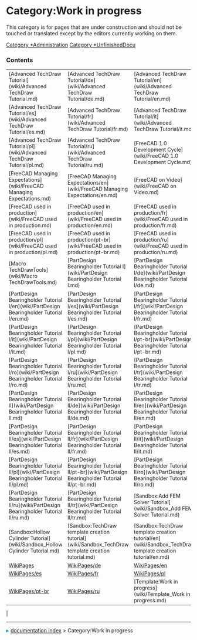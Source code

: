 # Category:Work in progress
This category is for pages that are under construction and should not be touched or translated except by the editors currently working on them.

[Category   *Administration](Category_Administration.md) [Category   *UnfinishedDocu](Category_UnfinishedDocu.md)

### Contents

|     |     |     |
| --- | --- | --- |
| [Advanced TechDraw Tutorial](wiki/Advanced TechDraw Tutorial.md) | [Advanced TechDraw Tutorial/de](wiki/Advanced TechDraw Tutorial/de.md) | [Advanced TechDraw Tutorial/en](wiki/Advanced TechDraw Tutorial/en.md) |
| [Advanced TechDraw Tutorial/es](wiki/Advanced TechDraw Tutorial/es.md) | [Advanced TechDraw Tutorial/fr](wiki/Advanced TechDraw Tutorial/fr.md) | [Advanced TechDraw Tutorial/it](wiki/Advanced TechDraw Tutorial/it.md) |
| [Advanced TechDraw Tutorial/pl](wiki/Advanced TechDraw Tutorial/pl.md) | [Advanced TechDraw Tutorial/ru](wiki/Advanced TechDraw Tutorial/ru.md) | [FreeCAD 1.0 Development Cycle](wiki/FreeCAD 1.0 Development Cycle.md) |
| [FreeCAD Managing Expectations](wiki/FreeCAD Managing Expectations.md) | [FreeCAD Managing Expectations/en](wiki/FreeCAD Managing Expectations/en.md) | [FreeCAD on Video](wiki/FreeCAD on Video.md) |
| [FreeCAD used in production](wiki/FreeCAD used in production.md) | [FreeCAD used in production/en](wiki/FreeCAD used in production/en.md) | [FreeCAD used in production/fr](wiki/FreeCAD used in production/fr.md) |
| [FreeCAD used in production/pl](wiki/FreeCAD used in production/pl.md) | [FreeCAD used in production/pt-br](wiki/FreeCAD used in production/pt-br.md) | [FreeCAD used in production/ru](wiki/FreeCAD used in production/ru.md) |
| [Macro TechDrawTools](wiki/Macro TechDrawTools.md) | [PartDesign Bearingholder Tutorial I](wiki/PartDesign Bearingholder Tutorial I.md) | [PartDesign Bearingholder Tutorial I/de](wiki/PartDesign Bearingholder Tutorial I/de.md) |
| [PartDesign Bearingholder Tutorial I/en](wiki/PartDesign Bearingholder Tutorial I/en.md) | [PartDesign Bearingholder Tutorial I/es](wiki/PartDesign Bearingholder Tutorial I/es.md) | [PartDesign Bearingholder Tutorial I/fr](wiki/PartDesign Bearingholder Tutorial I/fr.md) |
| [PartDesign Bearingholder Tutorial I/it](wiki/PartDesign Bearingholder Tutorial I/it.md) | [PartDesign Bearingholder Tutorial I/pl](wiki/PartDesign Bearingholder Tutorial I/pl.md) | [PartDesign Bearingholder Tutorial I/pt-br](wiki/PartDesign Bearingholder Tutorial I/pt-br.md) |
| [PartDesign Bearingholder Tutorial I/ro](wiki/PartDesign Bearingholder Tutorial I/ro.md) | [PartDesign Bearingholder Tutorial I/ru](wiki/PartDesign Bearingholder Tutorial I/ru.md) | [PartDesign Bearingholder Tutorial I/tr](wiki/PartDesign Bearingholder Tutorial I/tr.md) |
| [PartDesign Bearingholder Tutorial II](wiki/PartDesign Bearingholder Tutorial II.md) | [PartDesign Bearingholder Tutorial II/de](wiki/PartDesign Bearingholder Tutorial II/de.md) | [PartDesign Bearingholder Tutorial II/en](wiki/PartDesign Bearingholder Tutorial II/en.md) |
| [PartDesign Bearingholder Tutorial II/es](wiki/PartDesign Bearingholder Tutorial II/es.md) | [PartDesign Bearingholder Tutorial II/fr](wiki/PartDesign Bearingholder Tutorial II/fr.md) | [PartDesign Bearingholder Tutorial II/it](wiki/PartDesign Bearingholder Tutorial II/it.md) |
| [PartDesign Bearingholder Tutorial II/pl](wiki/PartDesign Bearingholder Tutorial II/pl.md) | [PartDesign Bearingholder Tutorial II/pt-br](wiki/PartDesign Bearingholder Tutorial II/pt-br.md) | [PartDesign Bearingholder Tutorial II/ro](wiki/PartDesign Bearingholder Tutorial II/ro.md) |
| [PartDesign Bearingholder Tutorial II/ru](wiki/PartDesign Bearingholder Tutorial II/ru.md) | [PartDesign Bearingholder Tutorial II/tr](wiki/PartDesign Bearingholder Tutorial II/tr.md) | [Sandbox:Add FEM Solver Tutorial](wiki/Sandbox_Add FEM Solver Tutorial.md) |
| [Sandbox:Hollow Cylinder Tutorial](wiki/Sandbox_Hollow Cylinder Tutorial.md) | [Sandbox:TechDraw template creation tutorial](wiki/Sandbox_TechDraw template creation tutorial.md) | [Sandbox:TechDraw template creation tutorial/en](wiki/Sandbox_TechDraw template creation tutorial/en.md) |
| [WikiPages](wiki/WikiPages.md) | [WikiPages/de](wiki/WikiPages/de.md) | [WikiPages/en](wiki/WikiPages/en.md) |
| [WikiPages/es](wiki/WikiPages/es.md) | [WikiPages/fr](wiki/WikiPages/fr.md) | [WikiPages/pl](wiki/WikiPages/pl.md) |
| [WikiPages/pt-br](wiki/WikiPages/pt-br.md) | [WikiPages/ru](wiki/WikiPages/ru.md) | [Template:Work in progress](wiki/Template_Work in progress.md) |
|



---
![](images/Right_arrow.png) [documentation index](../README.md) > Category:Work in progress
